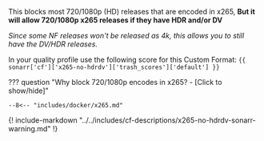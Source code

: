 This blocks most 720/1080p (HD) releases that are encoded in x265, **But it will allow 720/1080p x265 releases if they have HDR and/or DV**

*Since some NF releases won't be released as 4k, this allows you to still have the DV/HDR releases.*

In your quality profile use the following score for this Custom Format: `{{ sonarr['cf']['x265-no-hdrdv']['trash_scores']['default'] }}`

??? question "Why block 720/1080p encodes in x265? - [Click to show/hide]"

    --8<-- "includes/docker/x265.md"

{! include-markdown "../../includes/cf-descriptions/x265-no-hdrdv-sonarr-warning.md" !}
